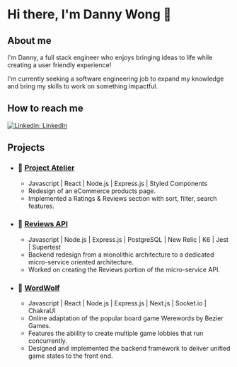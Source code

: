 # Hi there, I'm Danny Wong 👋

<!--
**SoymilkSky/SoymilkSky** is a ✨ _special_ ✨ repository because its `README.md` (this file) appears on your GitHub profile.

Here are some ideas to get you started:

- 🔭 I’m currently working on ...
- 🌱 I’m currently learning ...
- 👯 I’m looking to collaborate on ...
- 🤔 I’m looking for help with ...
- 💬 Ask me about ...
- 📫 How to reach me: ...
- 😄 Pronouns: ...
- ⚡ Fun fact: ...
-->

## About me
I'm Danny, a full stack engineer who enjoys bringing ideas to life while creating a user friendly experience!

I'm currently seeking a software engineering job to expand my knowledge and bring my skills to work on something impactful.

## How to reach me
[![Linkedin: LinkedIn](https://img.shields.io/badge/linkedin-%230077B5.svg?style=for-the-badge&logo=linkedin&logoColor=white&link=https://www.linkedin.com/in/caleb-kim0510/)](https://www.linkedin.com/in/danny96wong/)

## Projects
- ### 👕 [Project Atelier](https://github.com/SoymilkSky/ProjectAtelier)
  - Javascript | React | Node.js | Express.js | Styled Components 
  - Redesign of an eCommerce products page.
  - Implemented a Ratings & Reviews section with sort, filter, search features. 

- ### 📝 [Reviews API](https://github.com/SoymilkSky/ReviewsAPI)
  - Javascript | Node.js | Express.js | PostgreSQL | New Relic | K6 | Jest | Supertest
  - Backend redesign from a monolithic architecture to a dedicated micro-service oriented architecture.
  - Worked on creating the Reviews portion of the micro-service API. 

- ### 🐺 [WordWolf](https://github.com/RFP2202-Blue-Ocean-Avengers/WordWolf)
  - Javascript | React | Node.js | Express.js | Next.js | Socket.io | ChakraUI
  - Online adaptation of the popular board game Werewords by Bezier Games. 
  - Features the abiility to create multiple game lobbies that run concurrently.
  - Designed and implemented the backend framework to deliver unified game states to the front end.
